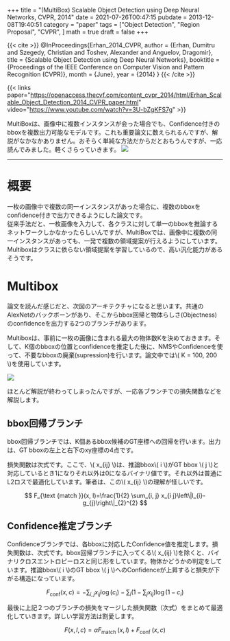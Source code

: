 +++
title = "(MultiBox) Scalable Object Detection using Deep Neural Networks, CVPR, 2014"
date = 2021-07-26T00:47:15
pubdate = 2013-12-08T19:40:51
category = "paper"
tags = ["Object Detection", "Region Proposal", "CVPR", ]
math = true
draft = false
+++

{{< cite >}}
@InProceedings{Erhan_2014_CVPR,
author = {Erhan, Dumitru and Szegedy, Christian and Toshev, Alexander and Anguelov, Dragomir},
title = {Scalable Object Detection using Deep Neural Networks},
booktitle = {Proceedings of the IEEE Conference on Computer Vision and Pattern Recognition (CVPR)},
month = {June},
year = {2014}
}
{{< /cite >}}

{{< links paper="https://openaccess.thecvf.com/content_cvpr_2014/html/Erhan_Scalable_Object_Detection_2014_CVPR_paper.html" video="https://www.youtube.com/watch?v=3U-bZgKFS7g" >}}

MultiBoxは、画像中に複数インスタンスが会った場合でも、Confidence付きのbboxを複数出力可能なモデルです。これも重要論文に数えられるんですが、解説がなかなかありません。おそらく単純な方法だからだとおもうんですが、一応読んでみました。軽くさらっていきます。
![](2021-07-26-00-03-19.png)

---

# 概要

一枚の画像中で複数の同一インスタンスがあった場合に、複数のbboxをconfidence付きで出力できるようにした論文です。  
従来手法だと、一枚画像を入力して、各クラスに対して単一のbboxを推論するネットワークしかなかったらしいんですが、MultiBoxでは、画像中に複数の同一インスタンスがあっても、一発で複数の領域提案が行えるようにしています。
Multiboxはクラスに依らない領域提案を学習しているので、高い汎化能力があるそうです。

# Multibox

論文を読んだ感じだと、次図のアーキテクチャになると思います。共通のAlexNetのバックボーンがあり、そこからbbox回帰と物体らしさ(Objectness)のconfidenceを出力する2つのブランチがあります。

Multiboxは、事前に一枚の画像に含まれる最大の物体数Kを決めておきます。そして、K個のbboxの位置とconfidenceを推定した後に、NMSやConfidenceを使って、不要なbboxの廃棄(supression)を行います。論文中では\\( K = 100, 200 \\)を使用しています。  

![](2021-07-26-00-03-27.png)

ほとんど解説が終わってしまったんですが、一応各ブランチでの損失関数などを解説します。

## bbox回帰ブランチ

bbox回帰ブランチでは、K個あるbbox候補のGT座標への回帰を行います。出力は、GT bboxの左上と右下のxy座標の4点です。

損失関数は次式です。ここで、\\( x_{ij} \\)は、推論bbox\\( i \\)がGT bbox \\( j \\)と対応しているとき1になりそれ以外は0になるバイナリ値です。それ以外は普通にL2ロスで最適化しています。筆者は、この\\( x_{ij} \\)の理解が怪しいです。  

$$
F_{\text {match }}(x, l)=\frac{1}{2} \sum_{i, j} x_{i j}\left\|l_{i}-g_{j}\right\|_{2}^{2}
$$

## Confidence推定ブランチ

Confidenceブランチでは、各bboxに対応したConfidence値を推定します。損失関数は、次式です。bbox回帰ブランチに入ってくる\\( x_{ij} \\)を除くと、バイナリクロスエントロピーロスと同じ形をしています。物体かどうかの判定をしています。推論bbox\\( i \\)のGT bbox \\( j \\)へのConfidenceが上昇すると損失が下がる構造になっています。  

$$
F_{\mathrm{conf}}(x, c)=-\sum_{i, j} x_{i j} \log \left(c_{i}\right)-\sum_{i}\left(1-\sum_{j} x_{i j}\right) \log \left(1-c_{i}\right)
$$

最後に上記２つのブランチの損失をマージした損失関数（次式）をまとめて最適化していきます。詳しい学習方法は割愛します。


$$
F(x, l, c)=\alpha F_{\text {match }}(x, l)+F_{\text {conf }}(x, c)
$$
